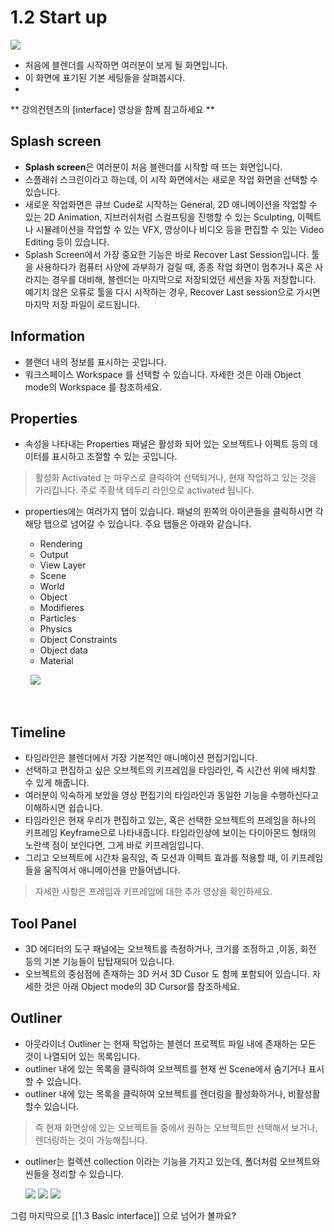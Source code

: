 # 1.2 Start up 
<image src="https://github.com/onmind/ob/blob/main/Image/Interface_start.png?raw=true" with="400" hight="300">

- 처음에 블렌더를 시작하면 여러분이 보게 될 화면입니다. 
- 이 화면에 표기된 기본 세팅들을 살펴봅시다. 
- 
** 강의컨텐츠의 [interface] 영상을 함께 참고하세요 ** 

## Splash screen 
- **Splash screen**은 여러분이 처음 블렌더를 시작할 때 뜨는 화면입니다.
- 스플래쉬 스크린이라고 하는데, 이 시작 화면에서는 새로운 작업 화면을 선택할 수 있습니다. 
- 새로운 작업화면은 큐브 Cude로 시작하는 General, 2D 애니메이션을 작업할 수 있는 2D Animation, 지브러쉬처럼 스컬프팅을 진행할 수 있는 Sculpting, 이펙트나 시뮬레이션을 작업할 수 있는 VFX, 영상이나 비디오 등을 편집할 수 있는 Video Editing 등이 있습니다. 
- Splash Screen에서 가장 중요한 기능은 바로 Recover Last Session입니다. 툴을 사용하다가 컴퓨터 사양에 과부하가 걸릴 때, 종종 작업 화면이 멈추거나 혹은 사라지는 경우를 대비해, 블렌더는 마지막으로 저장되었던 세션을 자동 저장합니다. 예기치 않은 오류로 툴을 다시 시작하는 경우, Recover Last session으로 가시면 마지막 저장 파일이 로드됩니다. 

## Information
- 블랜더 내의 정보를 표시하는 곳입니다. 
- 워크스페이스 Workspace 를 선택할 수 있습니다. 자세한 것은 아래 Object mode의  Workspace 를 참조하세요. 

## Properties 
- 속성을 나타내는 Properties 패널은 활성화 되어 있는 오브젝트나 이펙트 등의 데이터를 표시하고 조절할 수 있는 곳입니다. 
> 활성화 Activated 는 마우스로 클릭하여 선택되거나, 현재 작업하고 있는 것을 가리킵니다. 주로 주황색 테두리 라인으로 activated 됩니다. 
- properties에는 여러가지 탭이 있습니다. 패널의 왼쪽의 아이콘들을 클릭하시면 각 해당 탭으로 넘어갈 수 있습니다. 주요 탭들은 아래와 같습니다. 
	- Rendering 
	- Output 
	- View Layer
	- Scene 
	- World 
	- Object 
	- Modifieres 
	- Particles 
	- Physics 
	- Object Constraints 
	- Object data 
	- Material 
	
	&nbsp;
	<image src="https://github.com/onmind/ob/blob/main/Image/Properties.gif?raw=true" with="300" hight="200">

&nbsp;

## Timeline 
- 타임라인은 블렌더에서 가장 기본적인 애니메이션 편집기입니다. 
- 선택하고 편집하고 싶은 오브젝트의 키프레임을 타임라인, 즉 시간선 위에 배치할 수 있게 해줍니다. 
- 여러분이 익숙하게 보았을 영상 편집기의 타임라인과 동일한 기능을 수행하신다고 이해하시면 쉽습니다. 
- 타임라인은 현재 우리가 편집하고 있는, 혹은 선택한 오브젝트의 프레임을 하나의 키프레임 Keyframe으로 나타내줍니다. 타임라인상에 보이는 다이아몬드 형태의 노란색 점이 보인다면, 그게 바로 키프레임입니다. 
- 그리고 오브젝트에 시간차 움직임, 즉 모션과 이펙트 효과를 적용할 때, 이 키프레임들을 움직여서 애니메이션을 만들어냅니다. 
> 자세한 사항은 프레임과 키프레임에 대한 추가 영상을 확인하세요. 

## Tool Panel 
- 3D 에디터의 도구 패널에는 오브젝트를 측정하거나, 크기를 조정하고 ,이동, 회전 등의 기본 기능들이 탑탑재되어 있습니다. 
- 오브젝트의 중심점에 존재하는 3D 커서 3D Cusor 도 함께 포함되어 있습니다. 자세한 것은 아래 Object mode의 3D Cursor를 참조하세요. 

## Outliner 
- 아웃라이너 Outliner 는 현재 작업하는 블렌더 프로젝트 파일 내에 존재하는 모든 것이 나열되어 있는 목록입니다. 
- outliner 내에 있는 목록을 클릭하여 오브젝트를 현재 씬 Scene에서 숨기거나 표시할 수 있습니다. 
- outliner 내에 있는 목록을 클릭하여 오브젝트를 렌더링을 활성화하거나, 비활성활 할수 있습니다. 
> 즉 현재 화면상에 있는 오브젝트들 중에서 원하는 오브젝트만 선택해서 보거나, 렌더링하는 것이 가능해집니다.  
- outliner는 컬렉션 collection 이라는 기능을 가지고 있는데, 폴더처럼 오브젝트와 씬들을 정리할 수 있습니다.  

	<image src="https://docs.blender.org/manual/en/2.80/_images/scene-layout_collections_introduction_scene-collection.png" with="300" hight="200">
	<image src="https://docs.blender.org/manual/en/2.80/_images/scene-layout_collections_introduction_scene-organization.png" with="300" hight="200">
	<image src="https://docs.blender.org/manual/en/2.80/_images/scene-layout_collections_introduction_venn-diagram.png" with="300" hight="200">

그럼 마지막으로 [[1.3  Basic interface]] 으로 넘어가 볼까요?  
